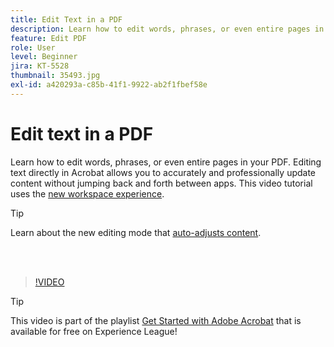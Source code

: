 ```yaml
---
title: Edit Text in a PDF
description: Learn how to edit words, phrases, or even entire pages in your PDF
feature: Edit PDF
role: User
level: Beginner
jira: KT-5528
thumbnail: 35493.jpg
exl-id: a420293a-c85b-41f1-9922-ab2f1fbef58e
---
```

# Edit text in a PDF

Learn how to edit words, phrases, or even entire pages in your PDF. Editing text directly in Acrobat allows you to accurately and professionally update content without jumping back and forth between apps. This video tutorial uses the [new workspace experience](new-workspace.md).

>[!TIP]
>
>Learn about the new editing mode that [auto-adjusts content](auto-adjust-layout.md).

<br>&nbsp;

>[!VIDEO](https://video.tv.adobe.com/v/35493?enablevpops&quality=12&learn=on&hidetitle=true)

>[!TIP]
>
>This video is part of the playlist [Get Started with Adobe Acrobat](https://experienceleague.adobe.com/en/playlists/acrobat-get-started-business-users) that is available for free on Experience League!

